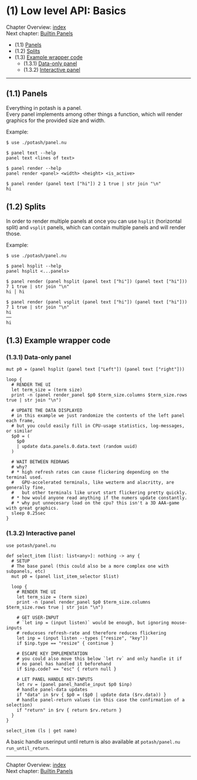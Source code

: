 # (1) Low level API: Basics

Chapter Overview: [index](./index.md)  
Next chapter: [Builtin Panels](./builtin_panels.md)

* (1.1) [Panels](#c1.1)
* (1.2) [Splits](#c1.2)
* (1.3) [Example wrapper code](#c1.3)
  * (1.3.1) [Data-only panel](#c1.3.1)
  * (1.3.2) [Interactive panel](#c1.3.2)

---

<a name="c1.1"></a>

## (1.1) Panels

Everything in potash is a panel.  
Every panel implements among other things a function, which will render graphics for the provided size and width.

Example:
```
$ use ./potash/panel.nu

$ panel text --help
panel text <lines of text>

$ panel render --help
panel render <panel> <width> <height> <is_active>

$ panel render (panel text ["hi"]) 2 1 true | str join "\n"
hi
```

<a name="c1.2"></a>

## (1.2) Splits

In order to render multiple panels at once you can use `hsplit` (horizontal split) and `vsplit`
panels, which can contain multiple panels and will render those.

Example:
```
$ use ./potash/panel.nu

$ panel hsplit --help
panel hsplit <...panels>

$ panel render (panel hsplit (panel text ["hi"]) (panel text ["hi"])) 7 1 true | str join "\n"
hi │ hi

$ panel render (panel vsplit (panel text ["hi"]) (panel text ["hi"])) 7 1 true | str join "\n"
hi
──
hi
```

<a name="c1.3"></a>

## (1.3) Example wrapper code

<a name="c1.3.1"></a>

### (1.3.1) Data-only panel

```nu
mut p0 = (panel hsplit (panel text ["Left"]) (panel text ["right"]))

loop {
  # RENDER THE UI
  let term_size = (term size)
  print -n (panel render_panel $p0 $term_size.columns $term_size.rows true | str join "\n")

  # UPDATE THE DATA DISPLAYED
  # in this example we just randomize the contents of the left panel each frame,
  # but you could easily fill in CPU-usage statistics, log-messages, or similar
  $p0 = (
    $p0
    | update data.panels.0.data.text (random uuid)
  )

  # WAIT BETWEEN REDRAWS
  # why?
  # * high refresh rates can cause flickering depending on the terminal used.
  #   GPU-accelerated terminals, like wezterm and alacritty, are generally fine,
  #   but other terminals like urxvt start flickering pretty quickly.
  # * how would anyone read anything if the numers update constantly.
  # * why put unnecesary load on the cpu? this isn't a 3D AAA-game with great graphics.
  sleep 0.25sec
}
```


<a name="c1.3.2"></a>

### (1.3.2) Interactive panel

```nu
use potash/panel.nu

def select_item [list: list<any>]: nothing -> any {
  # SETUP
  # The base panel (this could also be a more complex one with subpanels, etc)
  mut p0 = (panel list_item_selector $list)

  loop {
    # RENDER THE UI
    let term_size = (term size)
    print -n (panel render_panel $p0 $term_size.columns $term_size.rows true | str join "\n")

    # GET USER-INPUT
    # `let inp = (input listen)` would be enough, but ignoring mouse-inputs
    # reduceses refresh-rate and therefore reduces flickering
    let inp = (input listen --types ["resize", "key"])
    if $inp.type == "resize" { continue }

    # ESCAPE KEY IMPLEMENTATION
    # you could also move this below `let rv` and only handle it if
    # no panel has handled it beforehand
    if $inp.code? == "esc" { return null }

    # LET PANEL HANDLE KEY-INPUTS
    let rv = (panel panel_handle_input $p0 $inp)
    # handle panel-data updates
    if "data" in $rv { $p0 = ($p0 | update data ($rv.data)) }
    # handle panel-return values (in this case the confirmation of a selection)
    if "return" in $rv { return $rv.return }
  }
}

select_item (ls | get name)
```

A basic handle userinput until return is also available at `potash/panel.nu run_until_return`.

---

Chapter Overview: [index](./index.md)  
Next chapter: [Builtin Panels](./builtin_panels.md)
